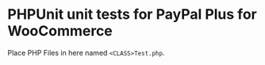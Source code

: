 # PHPUnit unit tests for PayPal Plus for WooCommerce

Place PHP Files in here named `<CLASS>Test.php`.